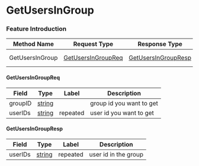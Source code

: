 # GetUsersInGroup

### Feature Introduction



| Method Name | Request Type | Response Type | Description |
| ----------- | ------------ | ------------- | ------------- |
| GetUsersInGroup | [GetUsersInGroupReq](#openim.sdk.group.GetUsersInGroupReq) | [GetUsersInGroupResp](#openim.sdk.group.GetUsersInGroupResp) | get users in group |
 

#### GetUsersInGroupReq
| Field | Type | Label | Description |
| ----- | ---- | ----- | ----------- |
| groupID | [string](#string) |  | group id you want to get |
| userIDs | [string](#string) | repeated | user id you want to get |
 

#### GetUsersInGroupResp
| Field | Type | Label | Description |
| ----- | ---- | ----- | ----------- |
| userIDs | [string](#string) | repeated | user id in the group |


